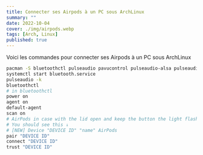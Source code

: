 ```yaml
---
title: Connecter ses Airpods à un PC sous ArchLinux
summary: ""
date: 2022-10-04
cover: ./img/airpods.webp
tags: [Arch, Linux]
published: true
---
```

Voici les commandes pour connecter ses Airpods à un PC sous ArchLinux
```bash
pacman -S bluetoothctl pulseaudio pavucontrol pulseaudio-alsa pulseaudio-bluetooth bluez-utils
systemctl start bluetooth.service
pulseaudio -k
bluetoothctl
# in bluetoothctl
power on
agent on
default-agent
scan on
# AirPods in case with the lid open and keep the button the light flashes white.
# You should see this ↓
# [NEW] Device "DEVICE ID" "name" AirPods
pair "DEVICE ID"
connect "DEVICE ID"
trust "DEVICE ID"
```